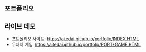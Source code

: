 ## 포트폴리오


## 라이브 데모
- 포트폴리오 사이트: https://aitedai.github.io/portfolio/INDEX.HTML
- 두더지 게임: https://aitedai.github.io/portfolio/PORT+GAME.HTML
